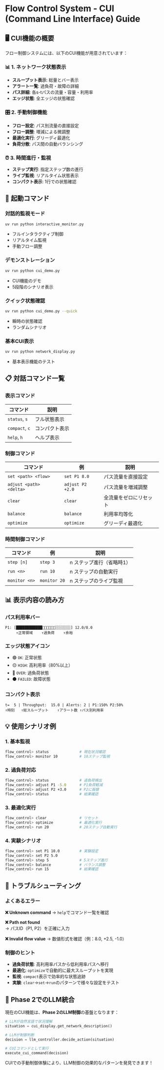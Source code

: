 # Flow Control System - CUI (Command Line Interface) Guide

## 🖥️ **CUI機能の概要**

フロー制御システムには、以下のCUI機能が用意されています：

### 📊 **1. ネットワーク状態表示**
- **スループット表示**: 総量とバー表示
- **アラート一覧**: 過負荷・故障の詳細
- **パス詳細**: 各s-tパスの流量・容量・利用率
- **エッジ状態**: 全エッジの状態確認

### 🎛️ **2. 手動制御機能**
- **フロー設定**: パス別流量の直接設定
- **フロー調整**: 増減による微調整
- **最適化実行**: グリーディ最適化
- **負荷分散**: パス間の自動バランシング

### ⏰ **3. 時間進行・監視**
- **ステップ実行**: 指定ステップ数の進行
- **ライブ監視**: リアルタイム状態表示
- **コンパクト表示**: 1行での状態確認

## 🚀 **起動コマンド**

### **対話的監視モード**
```bash
uv run python interactive_monitor.py
```
- フルインタラクティブ制御
- リアルタイム監視
- 手動フロー調整

### **デモンストレーション**
```bash
uv run python cui_demo.py
```
- CUI機能のデモ
- 5段階のシナリオ表示

### **クイック状態確認**
```bash
uv run python cui_demo.py --quick
```
- 瞬時の状態確認
- ランダムシナリオ

### **基本CUI表示**
```bash
uv run python network_display.py
```
- 基本表示機能のテスト

## 📋 **対話コマンド一覧**

### **表示コマンド**
| コマンド | 説明 |
|----------|------|
| `status`, `s` | フル状態表示 |
| `compact`, `c` | コンパクト表示 |
| `help`, `h` | ヘルプ表示 |

### **制御コマンド**
| コマンド | 例 | 説明 |
|----------|-----|------|
| `set <path> <flow>` | `set P1 8.0` | パス流量を直接設定 |
| `adjust <path> <delta>` | `adjust P2 +2.0` | パス流量を増減調整 |
| `clear` | `clear` | 全流量をゼロにリセット |
| `balance` | `balance` | 利用率均等化 |
| `optimize` | `optimize` | グリーディ最適化 |

### **時間制御コマンド**
| コマンド | 例 | 説明 |
|----------|-----|------|
| `step [n]` | `step 3` | n ステップ進行（省略時1） |
| `run <n>` | `run 10` | n ステップの自動実行 |
| `monitor <n>` | `monitor 20` | n ステップのライブ監視 |

## 📊 **表示内容の読み方**

### **パス利用率バー**
```
P1: [████████████🔴🔴🔴🔴🔴🔴░░░░░░░] 12.0/8.0
     ↑正常領域    ↑過負荷    ↑余裕
```

### **エッジ状態アイコン**
- 🟢 `OK`: 正常状態
- 🟡 `HIGH`: 高利用率（80%以上）
- 🔴 `OVER`: 過負荷状態
- ⚫ `FAILED`: 故障状態

### **コンパクト表示**
```
t=  5 | Throughput:  15.0 | Alerts: 2 | P1:150% P2:50%
↑時刻   ↑総スループット    ↑アラート数 ↑パス別利用率
```

## 💡 **使用シナリオ例**

### **1. 基本監視**
```bash
flow_control> status              # 現在状況確認
flow_control> monitor 10          # 10ステップ監視
```

### **2. 過負荷対応**
```bash
flow_control> status              # 過負荷検出
flow_control> adjust P1 -5.0      # P1負荷軽減
flow_control> adjust P2 +3.0      # P2に振替
flow_control> status              # 結果確認
```

### **3. 最適化実行**
```bash
flow_control> clear               # リセット
flow_control> optimize            # 最適化実行
flow_control> run 20              # 20ステップ自動実行
```

### **4. 実験シナリオ**
```bash
flow_control> set P1 10.0         # 実験設定
flow_control> set P2 5.0          
flow_control> step 5              # 5ステップ進行
flow_control> balance             # バランス調整
flow_control> run 15              # 結果確認
```

## 🔧 **トラブルシューティング**

### **よくあるエラー**

**❌ Unknown command**
→ `help`でコマンド一覧を確認

**❌ Path not found**  
→ パスID（P1, P2）を正確に入力

**❌ Invalid flow value**
→ 数値形式を確認（例：8.0, +2.5, -1.0）

### **制御のヒント**

- **過負荷状態**: 高利用率パスから低利用率パスへ移行
- **最適化**: `optimize`で自動的に最大スループットを実現
- **監視**: `compact`表示で効率的な状態追跡
- **実験**: `clear`→`set`→`run`のパターンで様々な設定をテスト

## 🎯 **Phase 2でのLLM統合**

現在のCUI機能は、**Phase 2のLLM制御**の基盤となります：

```python
# LLMが自然言語で状況理解
situation = cui_display.get_network_description()

# LLMが制御判断
decision = llm_controller.decide_action(situation)  

# CUIコマンドとして実行
execute_cui_command(decision)
```

CUIでの手動制御体験により、LLM制御の効果的なパターンを発見できます！